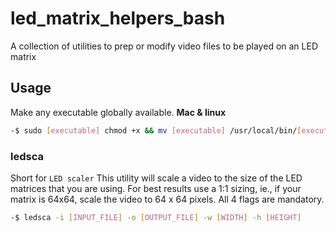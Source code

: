 # led_matrix_helpers_bash

A collection of utilities to prep or modify video files to be played on an LED matrix

## Usage

Make any executable globally available.
**Mac & linux**

```bash
-$ sudo [executable] chmod +x && mv [executable] /usr/local/bin/[executable]
```

### ledsca

Short for `LED scaler` This utility will scale a video to the size of the LED matrices that you are using. For best results use a 1:1 sizing,
ie., if your matrix is 64x64, scale the video to 64 x 64 pixels.
All 4 flags are mandatory.

```bash
-$ ledsca -i [INPUT_FILE] -o [OUTPUT_FILE] -w [WIDTH] -h [HEIGHT]
```
